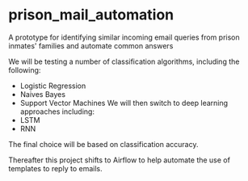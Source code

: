 # prison_mail_automation
A prototype for identifying similar incoming email queries from prison inmates' families and automate common answers

We will be testing a number of classification algorithms, including the following:
- Logistic Regression
- Naives Bayes
- Support Vector Machines
We will then switch to deep learning approaches including:
- LSTM
- RNN

The final choice will be based on classification accuracy.

Thereafter this project shifts to Airflow to help automate the use of templates to reply to emails. 
